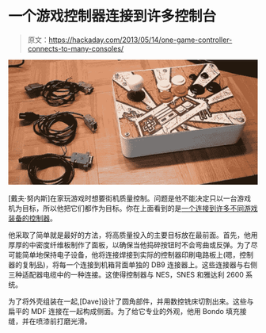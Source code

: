 # 一个游戏控制器连接到许多控制台

> 原文：<https://hackaday.com/2013/05/14/one-game-controller-connects-to-many-consoles/>

[![multi-controller-for-several-gaming-consoles2](img/c76a95eb01d2d81d9b7a0045efcd81f9.png)](http://hackaday.com/wp-content/uploads/2013/05/multi-controller-for-several-gaming-consoles2.jpg)

[戴夫·努内斯]在家玩游戏时想要街机质量控制。问题是他不能决定只以一台游戏机为目标，所以他把它们都作为目标。你在上面看到的是[一个连接到许多不同游戏装备的控制器](http://davenunez.wordpress.com/2012/12/25/creating-the-multicon_retro/)。

他采取了简单就是最好的方法，将高质量投入的主要目标放在最前面。首先，他用厚厚的中密度纤维板制作了面板，以确保当他捣碎按钮时不会弯曲或反弹。为了尽可能简单地保持电子设备，他将连接焊接到实际的控制器印刷电路板上(嗯，控制器的复制品)，将每一个连接到机箱背面单独的 DB9 连接器上。这些连接器与右侧三种适配器电缆中的一种连接。这使得控制器与 NES，SNES 和雅达利 2600 系统。

为了将外壳组装在一起,[Dave]设计了圆角部件，并用数控铣床切割出来。这些与扁平的 MDF 连接在一起构成侧面。为了给它专业的外观，他用 Bondo 填充接缝，并在喷漆前打磨光滑。